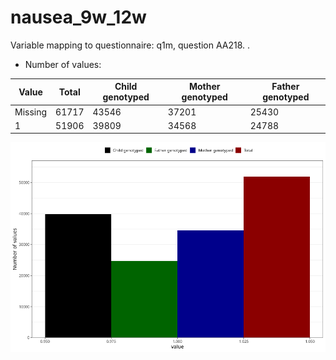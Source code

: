 # nausea_9w_12w
Variable mapping to questionnaire: q1m, question AA218.
.
- Number of values:

| Value | Total | Child genotyped | Mother genotyped | Father genotyped |
| ----- | ----- | --------------- | ---------------- | ---------------- |
| Missing | 61717 | 43546 | 37201 | 25430 |
| 1 | 51906 | 39809 | 34568 |24788 |



![](nausea_9w_12w_n.png)



